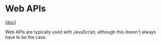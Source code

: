 # Web APIs
[[doc]](https://developer.mozilla.org/en-US/docs/Web/API)

Web APIs are typically used with JavaScript, although this doesn't always have to be the case.